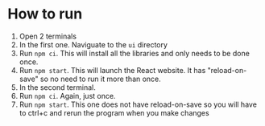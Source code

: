 # How to run

1. Open 2 terminals
1. In the first one. Naviguate to the `ui` directory
1. Run `npm ci`. This will install all the libraries and only needs to be done once.
1. Run `npm start`. This will launch the React website. It has "reload-on-save" so no need to run it more than once.
1. In the second terminal.
1. Run `npm ci`. Again, just once.
1. Run `npm start`. This one does not have reload-on-save so you will have to ctrl+c and rerun the program when you make changes
